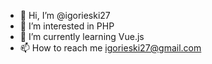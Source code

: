 - 👋 Hi, I’m @igorieski27
- 👀 I’m interested in PHP
- 🌱 I’m currently learning Vue.js
- 📫 How to reach me igorieski27@gmail.com

<!---
igorieski27/igorieski27 is a ✨ special ✨ repository because its `README.md` (this file) appears on your GitHub profile.
You can click the Preview link to take a look at your changes.
--->
